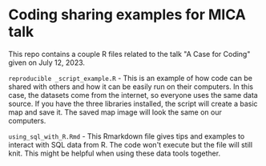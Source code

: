 # Coding sharing examples for MICA talk

This repo contains a couple R files related to the talk "A Case for Coding" given on July 12, 2023.

`reproducible _script_example.R` - This is an example of how code can be shared with others and how it can be easily run on their computers. In this case, the datasets come from the internet, so everyone uses the same data source. If you have the three libraries installed, the script will create a basic map and save it. The saved map image will look the same on our computers.

`using_sql_with_R.Rmd` - This Rmarkdown file gives tips and examples to interact with SQL data from R. The code won't execute but the file will still knit. This might be helpful when using these data tools together.
